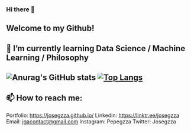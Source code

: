 ### Hi there 👋
Welcome to my Github!
-----------------------------------------------------------------------
🌱 I’m currently learning Data Science / Machine Learning / Philosophy
-----------------------------------------------------------------------
![Anurag's GitHub stats](https://github-readme-stats.vercel.app/api?username=josegzza&show_icons=true&theme=radical)
[![Top Langs](https://github-readme-stats.vercel.app/api/top-langs/?username=anuraghazra&langs_count=8&theme=radical)](https://github.com/anuraghazra/github-readme-stats)
-----------------------------------------------------------------------
📫 How to reach me: 
-----------------------------------------------------------------------
Portfolio: https://josegzza.github.io/
Linkedin: https://linktr.ee/josegzza
Email: jgacontact@gmail.com
Instagram: Pepegzza
Twitter: Josegzza

